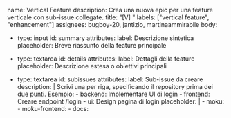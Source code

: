 name: Vertical Feature
description: Crea una nuova epic per una feature verticale con sub-issue collegate.
title: "[V] "
labels: ["vertical feature", "enhancement"]
assignees: bugboy-20, jantizio, martinaammirabile
body:
  - type: input
    id: summary
    attributes:
      label: Descrizione sintetica
      placeholder: Breve riassunto della feature principale

  - type: textarea
    id: details
    attributes:
      label: Dettagli della feature
      placeholder: Descrizione estesa o obiettivi principali

  - type: textarea
    id: subissues
    attributes:
      label: Sub-issue da creare
      description: |
        Scrivi una per riga, specificando il repository prima dei due punti.
        Esempio:
        - backend: Implementare UI di login
        - frontend: Creare endpoint /login
        - ui: Design pagina di login
      placeholder: |
        - moku: 
        - moku-frontend: 
        - docs:

